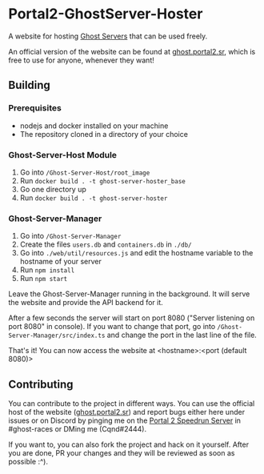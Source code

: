 # Portal2-GhostServer-Hoster

A website for hosting [Ghost Servers](https://github.com/p2sr/GhostServer) that can be used freely.

An official version of the website can be found at [ghost.portal2.sr](https://ghost.portal2.sr/), which is free to use for anyone, whenever they want!

## Building

### Prerequisites
- nodejs and docker installed on your machine
- The repository cloned in a directory of your choice

### Ghost-Server-Host Module

1. Go into `/Ghost-Server-Host/root_image`
2. Run `docker build . -t ghost-server-hoster_base`
3. Go one directory up
4. Run `docker build . -t ghost-server-hoster`

### Ghost-Server-Manager

1. Go into `/Ghost-Server-Manager`
2. Create the files `users.db` and `containers.db` in `./db/`
3. Go into `./web/util/resources.js` and edit the hostname variable to the hostname of your server
4. Run `npm install`
5. Run `npm start`

Leave the Ghost-Server-Manager running in the background. It will serve the website and provide the API backend for it.

After a few seconds the server will start on port 8080 ("Server listening on port 8080" in console).
If you want to change that port, go into `/Ghost-Server-Manager/src/index.ts` and change the port in the last line of the file.

That's it! You can now access the website at \<hostname\>:<port (default 8080)>

## Contributing

You can contribute to the project in different ways. You can use the official host of the website ([ghost.portal2.sr](https://ghost.portal2.sr/)) and report bugs either 
here under issues or on Discord by pinging me on the [Portal 2 Speedrun Server](https://discord.gg/2PwGP73t) in #ghost-races or DMing me (Cqnd#2444).

If you want to, you can also fork the project and hack on it yourself. After you are done, PR your changes and they will be reviewed as soon as possible :^).

